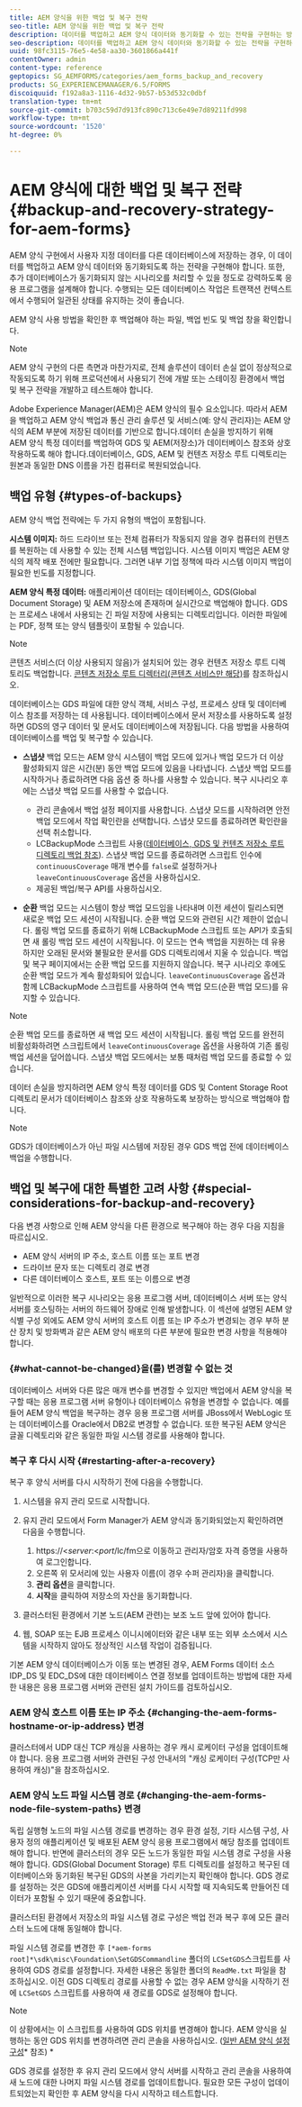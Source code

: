 ```yaml
---
title: AEM 양식을 위한 백업 및 복구 전략
seo-title: AEM 양식을 위한 백업 및 복구 전략
description: 데이터를 백업하고 AEM 양식 데이터와 동기화할 수 있는 전략을 구현하는 방법을 알아봅니다.
seo-description: 데이터를 백업하고 AEM 양식 데이터와 동기화할 수 있는 전략을 구현하는 방법을 알아봅니다.
uuid: 98fc3115-76e5-4e58-aa30-3601866a441f
contentOwner: admin
content-type: reference
geptopics: SG_AEMFORMS/categories/aem_forms_backup_and_recovery
products: SG_EXPERIENCEMANAGER/6.5/FORMS
discoiquuid: f192a8a3-1116-4d32-9b57-b53d532c0dbf
translation-type: tm+mt
source-git-commit: b703c59d7d913fc890c713c6e49e7d89211fd998
workflow-type: tm+mt
source-wordcount: '1520'
ht-degree: 0%

---
```



# AEM 양식에 대한 백업 및 복구 전략{#backup-and-recovery-strategy-for-aem-forms}

AEM 양식 구현에서 사용자 지정 데이터를 다른 데이터베이스에 저장하는 경우, 이 데이터를 백업하고 AEM 양식 데이터와 동기화되도록 하는 전략을 구현해야 합니다. 또한, 추가 데이터베이스가 동기화되지 않는 시나리오를 처리할 수 있을 정도로 강력하도록 응용 프로그램을 설계해야 합니다. 수행되는 모든 데이터베이스 작업은 트랜잭션 컨텍스트에서 수행되어 일관된 상태를 유지하는 것이 좋습니다.

AEM 양식 사용 방법을 확인한 후 백업해야 하는 파일, 백업 빈도 및 백업 창을 확인합니다.

>[!NOTE]
>
>AEM 양식 구현의 다른 측면과 마찬가지로, 전체 솔루션이 데이터 손실 없이 정상적으로 작동되도록 하기 위해 프로덕션에서 사용되기 전에 개발 또는 스테이징 환경에서 백업 및 복구 전략을 개발하고 테스트해야 합니다.

Adobe Experience Manager(AEM)은 AEM 양식의 필수 요소입니다. 따라서 AEM을 백업하고 AEM 양식 백업과 통신 관리 솔루션 및 서비스(예: 양식 관리자)는 AEM 양식의 AEM 부분에 저장된 데이터를 기반으로 합니다.데이터 손실을 방지하기 위해 AEM 양식 특정 데이터를 백업하여 GDS 및 AEM(저장소)가 데이터베이스 참조와 상호 작용하도록 해야 합니다.데이터베이스, GDS, AEM 및 컨텐츠 저장소 루트 디렉토리는 원본과 동일한 DNS 이름을 가진 컴퓨터로 복원되었습니다.

## 백업 유형 {#types-of-backups}

AEM 양식 백업 전략에는 두 가지 유형의 백업이 포함됩니다.

**시스템 이미지:** 하드 드라이브 또는 전체 컴퓨터가 작동되지 않을 경우 컴퓨터의 컨텐츠를 복원하는 데 사용할 수 있는 전체 시스템 백업입니다. 시스템 이미지 백업은 AEM 양식의 제작 배포 전에만 필요합니다. 그러면 내부 기업 정책에 따라 시스템 이미지 백업이 필요한 빈도를 지정합니다.

**AEM 양식 특정 데이터:** 애플리케이션 데이터는 데이터베이스, GDS(Global Document Storage) 및 AEM 저장소에 존재하며 실시간으로 백업해야 합니다. GDS는 프로세스 내에서 사용되는 긴 파일 저장에 사용되는 디렉토리입니다. 이러한 파일에는 PDF, 정책 또는 양식 템플릿이 포함될 수 있습니다.

>[!NOTE]
>
>콘텐츠 서비스(더 이상 사용되지 않음)가 설치되어 있는 경우 컨텐츠 저장소 루트 디렉토리도 백업합니다. [콘텐츠 저장소 루트 디렉터리(콘텐츠 서비스만 해당)](/help/forms/using/admin-help/files-back-recover.md#content-storage-root-directory-content-services-only)를 참조하십시오.

데이터베이스는 GDS 파일에 대한 양식 객체, 서비스 구성, 프로세스 상태 및 데이터베이스 참조를 저장하는 데 사용됩니다. 데이터베이스에서 문서 저장소를 사용하도록 설정하면 GDS의 영구 데이터 및 문서도 데이터베이스에 저장됩니다. 다음 방법을 사용하여 데이터베이스를 백업 및 복구할 수 있습니다.

* **스냅샷** 백업 모드는 AEM 양식 시스템이 백업 모드에 있거나 백업 모드가 더 이상 활성화되지 않은 시간(분) 동안 백업 모드에 있음을 나타냅니다. 스냅샷 백업 모드를 시작하거나 종료하려면 다음 옵션 중 하나를 사용할 수 있습니다. 복구 시나리오 후에는 스냅샷 백업 모드를 사용할 수 없습니다.

   * 관리 콘솔에서 백업 설정 페이지를 사용합니다. 스냅샷 모드를 시작하려면 안전 백업 모드에서 작업 확인란을 선택합니다. 스냅샷 모드를 종료하려면 확인란을 선택 취소합니다.
   * LCBackupMode 스크립트 사용([데이터베이스, GDS 및 컨텐츠 저장소 루트 디렉토리 백업 참조](/help/forms/using/admin-help/backing-aem-forms-data.md#back-up-the-database-gds-aem-repository-and-content-storage-root-directories)). 스냅샷 백업 모드를 종료하려면 스크립트 인수에 `continuousCoverage` 매개 변수를 `false`로 설정하거나 `leaveContinuousCoverage` 옵션을 사용하십시오.
   * 제공된 백업/복구 API를 사용하십시오. <!-- Fix broken link(see AEM forms API Reference section on AEM Forms Help and Tutorials page).-->

* **순환** 백업 모드는 시스템이 항상 백업 모드임을 나타내며 이전 세션이 릴리스되면 새로운 백업 모드 세션이 시작됩니다. 순환 백업 모드와 관련된 시간 제한이 없습니다. 롤링 백업 모드를 종료하기 위해 LCBackupMode 스크립트 또는 API가 호출되면 새 롤링 백업 모드 세션이 시작됩니다. 이 모드는 연속 백업을 지원하는 데 유용하지만 오래된 문서와 불필요한 문서를 GDS 디렉토리에서 지울 수 있습니다. 백업 및 복구 페이지에서는 순환 백업 모드를 지원하지 않습니다. 복구 시나리오 후에도 순환 백업 모드가 계속 활성화되어 있습니다. `leaveContinuousCoverage` 옵션과 함께 LCBackupMode 스크립트를 사용하여 연속 백업 모드(순환 백업 모드)를 유지할 수 있습니다.

>[!NOTE]
>
>순환 백업 모드를 종료하면 새 백업 모드 세션이 시작됩니다. 롤링 백업 모드를 완전히 비활성화하려면 스크립트에서 `leaveContinuousCoverage` 옵션을 사용하여 기존 롤링 백업 세션을 덮어씁니다. 스냅샷 백업 모드에서는 보통 때처럼 백업 모드를 종료할 수 있습니다.

데이터 손실을 방지하려면 AEM 양식 특정 데이터를 GDS 및 Content Storage Root 디렉토리 문서가 데이터베이스 참조와 상호 작용하도록 보장하는 방식으로 백업해야 합니다.

>[!NOTE]
>
>GDS가 데이터베이스가 아닌 파일 시스템에 저장된 경우 GDS 백업 전에 데이터베이스 백업을 수행합니다.

## 백업 및 복구에 대한 특별한 고려 사항 {#special-considerations-for-backup-and-recovery}

다음 변경 사항으로 인해 AEM 양식을 다른 환경으로 복구해야 하는 경우 다음 지침을 따르십시오.

* AEM 양식 서버의 IP 주소, 호스트 이름 또는 포트 변경
* 드라이브 문자 또는 디렉토리 경로 변경
* 다른 데이터베이스 호스트, 포트 또는 이름으로 변경

일반적으로 이러한 복구 시나리오는 응용 프로그램 서버, 데이터베이스 서버 또는 양식 서버를 호스팅하는 서버의 하드웨어 장애로 인해 발생합니다. 이 섹션에 설명된 AEM 양식별 구성 외에도 AEM 양식 서버의 호스트 이름 또는 IP 주소가 변경되는 경우 부하 분산 장치 및 방화벽과 같은 AEM 양식 배포의 다른 부분에 필요한 변경 사항을 적용해야 합니다.

### {#what-cannot-be-changed}을(를) 변경할 수 없는 것

데이터베이스 서버와 다른 많은 매개 변수를 변경할 수 있지만 백업에서 AEM 양식을 복구할 때는 응용 프로그램 서버 유형이나 데이터베이스 유형을 변경할 수 없습니다. 예를 들어 AEM 양식 백업을 복구하는 경우 응용 프로그램 서버를 JBoss에서 WebLogic 또는 데이터베이스를 Oracle에서 DB2로 변경할 수 없습니다. 또한 복구된 AEM 양식은 글꼴 디렉토리와 같은 동일한 파일 시스템 경로를 사용해야 합니다.

### 복구 후 다시 시작 {#restarting-after-a-recovery}

복구 후 양식 서버를 다시 시작하기 전에 다음을 수행합니다.

1. 시스템을 유지 관리 모드로 시작합니다.
1. 유지 관리 모드에서 Form Manager가 AEM 양식과 동기화되었는지 확인하려면 다음을 수행합니다.

   1. https://&lt;*server*:&lt;*port*/lc/fm으로 이동하고 관리자/암호 자격 증명을 사용하여 로그인합니다.
   1. 오른쪽 위 모서리에 있는 사용자 이름(이 경우 수퍼 관리자)을 클릭합니다.
   1. **관리 옵션**&#x200B;을 클릭합니다.
   1. **시작**&#x200B;을 클릭하여 저장소의 자산을 동기화합니다.

1. 클러스터된 환경에서 기본 노드(AEM 관련)는 보조 노드 앞에 있어야 합니다.
1. 웹, SOAP 또는 EJB 프로세스 이니시에이터와 같은 내부 또는 외부 소스에서 시스템을 시작하지 않아도 정상적인 시스템 작업이 검증됩니다.

기본 AEM 양식 데이터베이스가 이동 또는 변경된 경우, AEM Forms 데이터 소스 IDP_DS 및 EDC_DS에 대한 데이터베이스 연결 정보를 업데이트하는 방법에 대한 자세한 내용은 응용 프로그램 서버와 관련된 설치 가이드를 검토하십시오.

### AEM 양식 호스트 이름 또는 IP 주소 {#changing-the-aem-forms-hostname-or-ip-address} 변경

클러스터에서 UDP 대신 TCP 캐싱을 사용하는 경우 캐시 로케이터 구성을 업데이트해야 합니다. 응용 프로그램 서버와 관련된 구성 안내서의 &quot;캐싱 로케이터 구성(TCP만 사용하여 캐싱)&quot;을 참조하십시오.

### AEM 양식 노드 파일 시스템 경로 {#changing-the-aem-forms-node-file-system-paths} 변경

독립 실행형 노드의 파일 시스템 경로를 변경하는 경우 환경 설정, 기타 시스템 구성, 사용자 정의 애플리케이션 및 배포된 AEM 양식 응용 프로그램에서 해당 참조를 업데이트해야 합니다. 반면에 클러스터의 경우 모든 노드가 동일한 파일 시스템 경로 구성을 사용해야 합니다. GDS(Global Document Storage) 루트 디렉토리를 설정하고 복구된 데이터베이스와 동기화된 복구된 GDS의 사본을 가리키는지 확인해야 합니다. GDS 경로를 설정하는 것은 GDS에 애플리케이션 서버를 다시 시작할 때 지속되도록 만들어진 데이터가 포함될 수 있기 때문에 중요합니다.

클러스터된 환경에서 저장소의 파일 시스템 경로 구성은 백업 전과 복구 후에 모든 클러스터 노드에 대해 동일해야 합니다.

파일 시스템 경로를 변경한 후 `[*aem-forms root]*\sdk\misc\Foundation\SetGDSCommandline` 폴더의 `LCSetGDS`스크립트를 사용하여 GDS 경로를 설정합니다. 자세한 내용은 동일한 폴더의 `ReadMe.txt` 파일을 참조하십시오. 이전 GDS 디렉토리 경로를 사용할 수 없는 경우 AEM 양식을 시작하기 전에 `LCSetGDS` 스크립트를 사용하여 새 경로를 GDS로 설정해야 합니다.

>[!NOTE]
>
>이 상황에서는 이 스크립트를 사용하여 GDS 위치를 변경해야 합니다. AEM 양식을 실행하는 동안 GDS 위치를 변경하려면 관리 콘솔을 사용하십시오. ([일반 AEM 양식 설정 구성](/help/forms/using/admin-help/configure-general-aem-forms-settings.md#configure-general-aem-forms-settings)* 참조) *

GDS 경로를 설정한 후 유지 관리 모드에서 양식 서버를 시작하고 관리 콘솔을 사용하여 새 노드에 대한 나머지 파일 시스템 경로를 업데이트합니다. 필요한 모든 구성이 업데이트되었는지 확인한 후 AEM 양식을 다시 시작하고 테스트합니다.
